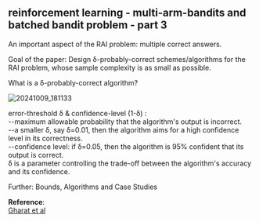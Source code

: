 ## reinforcement learning - multi-arm-bandits and batched bandit problem - part 3

An important aspect of the RAI problem: multiple correct answers. 

Goal of the paper: Design δ-probably-correct schemes/algorithms for the RAI problem, whose sample complexity is as small as possible.  

What is a δ-probably-correct algorithm?

![20241009_181133](https://github.com/user-attachments/assets/79ae36b6-9f9b-444a-a693-8e69b6bf48c7)

error-threshold δ & confidence-level (1-δ) :  
--maximum allowable probability that the algorithm's output is incorrect.  
--a smaller δ, say δ=0.01, then the algorithm aims for a high confidence level in its correctness.  
--confidence level: if δ=0.05, then the algorithm is 95% confident that its output is correct.  
δ is a parameter controlling the trade-off between the algorithm's accuracy and its confidence.

Further: Bounds, Algorithms and Case Studies

**Reference**:  
[Gharat et al](https://arxiv.org/abs/2408.14195)
